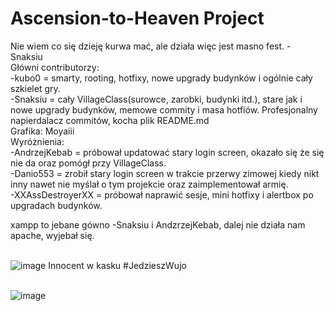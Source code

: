 # Ascension-to-Heaven Project
Nie wiem co się dzieję kurwa mać, ale działa więc jest masno fest. - Snaksiu
<br>Główni contributorzy: 
<br>-kubo0 = smarty, rooting, hotfixy, nowe upgrady budynków i ogólnie cały szkielet gry. 
<br>-Snaksiu = cały VillageClass(surowce, zarobki, budynki itd.), stare jak i nowe upgrady budynków, memowe commity i masa hotfiów. Profesjonalny napierdalacz commitów, kocha plik README.md
<br>Grafika: Moyaiii
<br>Wyróżnienia: 
<br>-AndrzejKebab = próbował updatować stary login screen, okazało się że się nie da oraz pomógł przy VillageClass.
<br>-Danio553 = zrobił stary login screen w trakcie przerwy zimowej kiedy nikt inny nawet nie myślał o tym projekcie oraz zaimplementował armię.
<br>-XXAssDestroyerXX = próbował naprawić sesje, mini hotfixy i alertbox po upgradach budynków.

xampp to jebane gówno -Snaksiu i AndzrzejKebab, dalej nie działa nam apache, wyjebał się.


<br>![image](https://pbs.twimg.com/profile_images/1391737787087532034/F_1EwMfn_400x400.jpg) Innocent w kasku #JedzieszWujo

<br>![image](https://media.discordapp.net/attachments/754922281632923739/828609077046804550/826994229351284756.gif)
